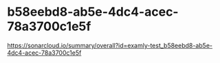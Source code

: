 # b58eebd8-ab5e-4dc4-acec-78a3700c1e5f
https://sonarcloud.io/summary/overall?id=examly-test_b58eebd8-ab5e-4dc4-acec-78a3700c1e5f
